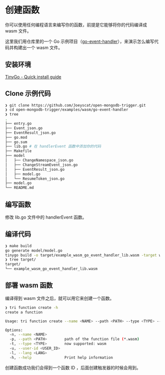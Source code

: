 # 创建函数

你可以使用任何编程语言来编写你的函数，前提是它能够将你的代码编译成 wasm 文件。

这里我们用仓库里的一个 Go 示例项目（[go-event-handler](https://github.com/Joeyscat/open-mongodb-trigger/tree/main/examples/wasm/go-event-handler)），来演示怎么编写代码并构建出一个 wasm 文件。

## 安装环境

[TinyGo - Quick install guide](https://tinygo.org/getting-started/install/)

## Clone 示例代码

```bash
❯ git clone https://github.com/Joeyscat/open-mongodb-trigger.git
❯ cd open-mongodb-trigger/examples/wasm/go-event-handler
❯ tree
.
├── entry.go
├── Event_json.go
├── EventResult_json.go
├── go.mod
├── go.sum
├── lib.go # 在 handlerEvent 函数中添加你的代码
├── Makefile
├── model
│   ├── ChangeNamespace_json.go
│   ├── ChangeStreamEvent_json.go
│   ├── EventResult_json.go
│   ├── model.go
│   └── ResumeToken_json.go
├── model.go
└── README.md
```

## 编写函数

修改 lib.go 文件中的 handlerEvent 函数。

## 编译代码

```bash
❯ make build
go generate model/model.go
tinygo build -o target/example_wasm_go_event_handler_lib.wasm -target wasi
❯ tree target/
target/
└── example_wasm_go_event_handler_lib.wasm
```

## 部署 wasm 函数

编译得到 wasm 文件之后，就可以用它来创建一个函数。

```bash
❯ tri function create -h
create a function

Usage: tri function create --name <NAME> --path <PATH> --type <TYPE> --user-id <USER_ID> --lang <LANG>

Options:
  -n, --name <NAME>
  -p, --path <PATH>        path of the function file (*.wasm)
  -t, --type <TYPE>        now supported: wasm
  -u, --user-id <USER_ID>
  -l, --lang <LANG>
  -h, --help               Print help information
```

创建函数成功我们会得到一个函数 ID ，后面创建触发器的时候会用到。
